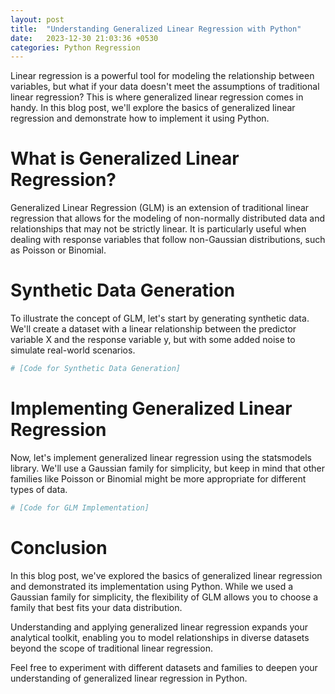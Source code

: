 ```yaml
---
layout: post
title:  "Understanding Generalized Linear Regression with Python"
date:   2023-12-30 21:03:36 +0530
categories: Python Regression
---
```


Linear regression is a powerful tool for modeling the relationship between variables, but what if your data doesn't meet the assumptions of traditional linear regression? This is where generalized linear regression comes in handy. In this blog post, we'll explore the basics of generalized linear regression and demonstrate how to implement it using Python.

# What is Generalized Linear Regression?
Generalized Linear Regression (GLM) is an extension of traditional linear regression that allows for the modeling of non-normally distributed data and relationships that may not be strictly linear. It is particularly useful when dealing with response variables that follow non-Gaussian distributions, such as Poisson or Binomial.

# Synthetic Data Generation
To illustrate the concept of GLM, let's start by generating synthetic data. We'll create a dataset with a linear relationship between the predictor variable X and the response variable y, but with some added noise to simulate real-world scenarios.

```python
# [Code for Synthetic Data Generation]
```

# Implementing Generalized Linear Regression
Now, let's implement generalized linear regression using the statsmodels library. We'll use a Gaussian family for simplicity, but keep in mind that other families like Poisson or Binomial might be more appropriate for different types of data.

```python
# [Code for GLM Implementation]
```

# Conclusion
In this blog post, we've explored the basics of generalized linear regression and demonstrated its implementation using Python. While we used a Gaussian family for simplicity, the flexibility of GLM allows you to choose a family that best fits your data distribution.

Understanding and applying generalized linear regression expands your analytical toolkit, enabling you to model relationships in diverse datasets beyond the scope of traditional linear regression.

Feel free to experiment with different datasets and families to deepen your understanding of generalized linear regression in Python.

